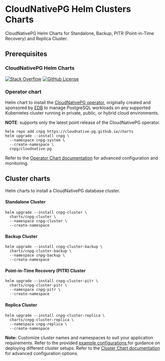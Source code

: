 
# CloudNativePG Helm Clusters Charts
CloudNativePG Helm Charts for Standalone, Backup, PITR (Point-in-Time Recovery) and Replica Cluster.

## Prerequisites

### CloudNativePG Helm Charts

[![Stack Overflow](https://img.shields.io/badge/stackoverflow-cloudnative--pg-blue?logo=stackoverflow&logoColor=%23F48024)](https://stackoverflow.com/questions/tagged/cloudnative-pg) [![GitHub License](https://img.shields.io/github/license/cloudnative-pg/charts)](https://github.com/cloudnative-pg/charts/blob/main/LICENSE)

### Operator chart

Helm chart to install the
[CloudNativePG operator](https://cloudnative-pg.io), originally created and sponsored by
[EDB](https://www.enterprisedb.com/) to manage PostgreSQL workloads on any supported Kubernetes cluster
running in private, public, or hybrid cloud environments.

**NOTE**: supports only the latest point release of the CloudNativePG operator.

```console
helm repo add cnpg https://cloudnative-pg.github.io/charts
helm upgrade --install cnpg \
  --namespace cnpg-system \
  --create-namespace \
  cnpg/cloudnative-pg
```

Refer to the [Operator Chart documentation](https://github.com/cloudnative-pg/cloudnative-pg) for advanced configuration and monitoring.

## Cluster charts

Helm charts to install a CloudNativePG database cluster.

#### Standalone Cluster
```console
helm upgrade --install cnpg-cluster \
  charts/cnpg-cluster \
  --namespace cnpg-cluster \
  --create-namespace 
```

#### Backup Cluster 
```console
helm upgrade --install cnpg-cluster-backup \
  charts/cnpg-cluster-backup \
  --namespace cnpg-backup \
  --create-namespace 
```

#### Point-in-Time Recovery (PITR) Cluster
```console
helm upgrade --install cnpg-cluster-pitr \
  charts/cnpg-cluster-pitr \
  --namespace cnpg-pitr \
  --create-namespace 
```

#### Replica Cluster
```console
helm upgrade --install cnpg-cluster-replica \
  charts/cnpg-cluster-replica \
  --namespace cnpg-replica \
  --create-namespace 
```

**Note:** Customize cluster names and namespaces to suit your application requirements. 
Refer to the provided [example configurations ](charts/examples) for guidance on deploying different cluster setups.
Refer to the [Cluster Chart documentation](https://github.com/cloudnative-pg/charts/blob/main/charts/cluster/README.md) for advanced configuration options.
